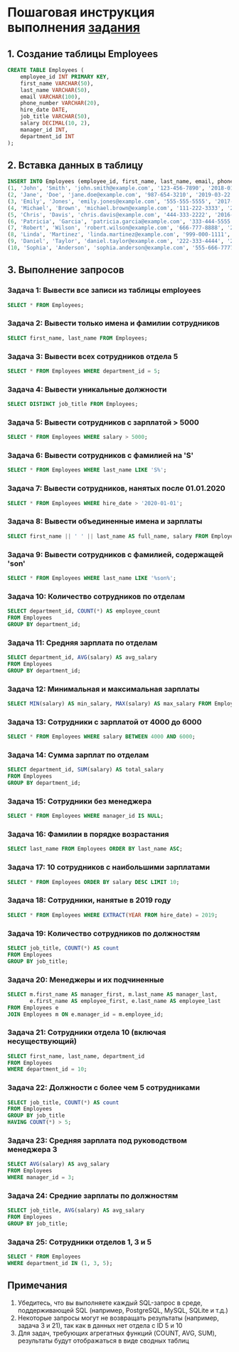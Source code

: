 # Пошаговая инструкция выполнения [задания](task.md)

## 1. Создание таблицы Employees

```sql
CREATE TABLE Employees (
    employee_id INT PRIMARY KEY,
    first_name VARCHAR(50),
    last_name VARCHAR(50),
    email VARCHAR(100),
    phone_number VARCHAR(20),
    hire_date DATE,
    job_title VARCHAR(50),
    salary DECIMAL(10, 2),
    manager_id INT,
    department_id INT
);
```

## 2. Вставка данных в таблицу

```sql
INSERT INTO Employees (employee_id, first_name, last_name, email, phone_number, hire_date, job_title, salary, manager_id, department_id) VALUES
(1, 'John', 'Smith', 'john.smith@example.com', '123-456-7890', '2018-01-15', 'Software Engineer', 6000.00, 3, 1),
(2, 'Jane', 'Doe', 'jane.doe@example.com', '987-654-3210', '2019-03-22', 'Project Manager', 7500.00, 3, 2),
(3, 'Emily', 'Jones', 'emily.jones@example.com', '555-555-5555', '2017-05-30', 'Director', 12000.00, NULL, 1),
(4, 'Michael', 'Brown', 'michael.brown@example.com', '111-222-3333', '2020-07-19', 'Business Analyst', 5500.00, 2, 3),
(5, 'Chris', 'Davis', 'chris.davis@example.com', '444-333-2222', '2016-11-10', 'Data Scientist', 7000.00, 2, 1),
(6, 'Patricia', 'Garcia', 'patricia.garcia@example.com', '333-444-5555', '2019-09-05', 'HR Specialist', 4800.00, 3, 2),
(7, 'Robert', 'Wilson', 'robert.wilson@example.com', '666-777-8888', '2021-04-25', 'Software Engineer', 6500.00, 1, 1),
(8, 'Linda', 'Martinez', 'linda.martinez@example.com', '999-000-1111', '2018-06-13', 'Software Engineer', 6200.00, 1, 3),
(9, 'Daniel', 'Taylor', 'daniel.taylor@example.com', '222-333-4444', '2015-08-30', 'Project Manager', 7800.00, 2, 3),
(10, 'Sophia', 'Anderson', 'sophia.anderson@example.com', '555-666-7777', '2020-02-18', 'Director', 12500.00, NULL, 2);
```

## 3. Выполнение запросов

### Задача 1: Вывести все записи из таблицы employees
```sql
SELECT * FROM Employees;
```

### Задача 2: Вывести только имена и фамилии сотрудников
```sql
SELECT first_name, last_name FROM Employees;
```

### Задача 3: Вывести всех сотрудников отдела 5
```sql
SELECT * FROM Employees WHERE department_id = 5;
```

### Задача 4: Вывести уникальные должности
```sql
SELECT DISTINCT job_title FROM Employees;
```

### Задача 5: Вывести сотрудников с зарплатой > 5000
```sql
SELECT * FROM Employees WHERE salary > 5000;
```

### Задача 6: Вывести сотрудников с фамилией на 'S'
```sql
SELECT * FROM Employees WHERE last_name LIKE 'S%';
```

### Задача 7: Вывести сотрудников, нанятых после 01.01.2020
```sql
SELECT * FROM Employees WHERE hire_date > '2020-01-01';
```

### Задача 8: Вывести объединенные имена и зарплаты
```sql
SELECT first_name || ' ' || last_name AS full_name, salary FROM Employees;
```

### Задача 9: Вывести сотрудников с фамилией, содержащей 'son'
```sql
SELECT * FROM Employees WHERE last_name LIKE '%son%';
```

### Задача 10: Количество сотрудников по отделам
```sql
SELECT department_id, COUNT(*) AS employee_count 
FROM Employees 
GROUP BY department_id;
```

### Задача 11: Средняя зарплата по отделам
```sql
SELECT department_id, AVG(salary) AS avg_salary 
FROM Employees 
GROUP BY department_id;
```

### Задача 12: Минимальная и максимальная зарплаты
```sql
SELECT MIN(salary) AS min_salary, MAX(salary) AS max_salary FROM Employees;
```

### Задача 13: Сотрудники с зарплатой от 4000 до 6000
```sql
SELECT * FROM Employees WHERE salary BETWEEN 4000 AND 6000;
```

### Задача 14: Сумма зарплат по отделам
```sql
SELECT department_id, SUM(salary) AS total_salary 
FROM Employees 
GROUP BY department_id;
```

### Задача 15: Сотрудники без менеджера
```sql
SELECT * FROM Employees WHERE manager_id IS NULL;
```

### Задача 16: Фамилии в порядке возрастания
```sql
SELECT last_name FROM Employees ORDER BY last_name ASC;
```

### Задача 17: 10 сотрудников с наибольшими зарплатами
```sql
SELECT * FROM Employees ORDER BY salary DESC LIMIT 10;
```

### Задача 18: Сотрудники, нанятые в 2019 году
```sql
SELECT * FROM Employees WHERE EXTRACT(YEAR FROM hire_date) = 2019;
```

### Задача 19: Количество сотрудников по должностям
```sql
SELECT job_title, COUNT(*) AS count 
FROM Employees 
GROUP BY job_title;
```

### Задача 20: Менеджеры и их подчиненные
```sql
SELECT m.first_name AS manager_first, m.last_name AS manager_last,
       e.first_name AS employee_first, e.last_name AS employee_last
FROM Employees e
JOIN Employees m ON e.manager_id = m.employee_id;
```

### Задача 21: Сотрудники отдела 10 (включая несуществующий)
```sql
SELECT first_name, last_name, department_id 
FROM Employees 
WHERE department_id = 10;
```

### Задача 22: Должности с более чем 5 сотрудниками
```sql
SELECT job_title, COUNT(*) AS count 
FROM Employees 
GROUP BY job_title 
HAVING COUNT(*) > 5;
```

### Задача 23: Средняя зарплата под руководством менеджера 3
```sql
SELECT AVG(salary) AS avg_salary 
FROM Employees 
WHERE manager_id = 3;
```

### Задача 24: Средние зарплаты по должностям
```sql
SELECT job_title, AVG(salary) AS avg_salary 
FROM Employees 
GROUP BY job_title;
```

### Задача 25: Сотрудники отделов 1, 3 и 5
```sql
SELECT * FROM Employees 
WHERE department_id IN (1, 3, 5);
```

## Примечания

1. Убедитесь, что вы выполняете каждый SQL-запрос в среде, поддерживающей SQL (например, PostgreSQL, MySQL, SQLite и т.д.)
2. Некоторые запросы могут не возвращать результаты (например, задача 3 и 21), так как в данных нет отдела с ID 5 и 10
3. Для задач, требующих агрегатных функций (COUNT, AVG, SUM), результаты будут отображаться в виде сводных таблиц